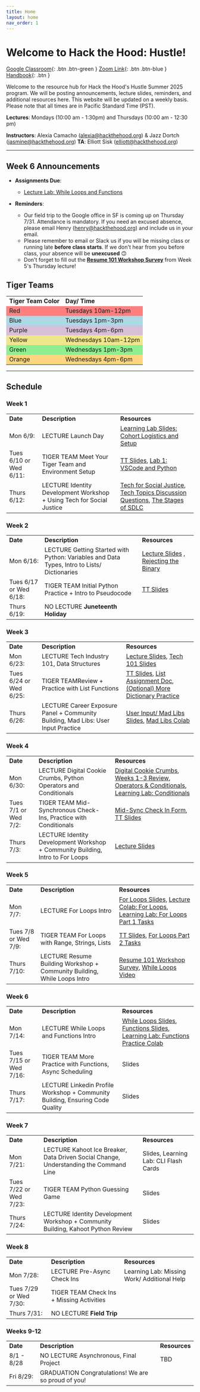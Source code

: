 ```yaml
---
title: Home
layout: home
nav_order: 1
---
```


# Welcome to Hack the Hood: Hustle! 

[Google Classroom](https://classroom.google.com/c/NzcyMTM3Mjc4NTMy){: .btn .btn-green }
[Zoom Link](https://us06web.zoom.us/j/87204423433){: .btn .btn-blue }
[Handbook](https://sites.google.com/hackthehood.org/hthsummer25/home){: .btn }

Welcome to the resource hub for Hack the Hood's Hustle Summer 2025 program. We will be posting announcements, lecture slides, reminders, and additional resources here. This website will be updated on a weekly basis. Please note that all times are in Pacific Standard Time (PST). 

<p><b>Lectures</b>: Mondays (10:00 am - 1:30pm) and Thursdays (10:00 am - 12:30 pm)</p>
<p><b>Instructors</b>: Alexia Camacho (<a href="mailto:alexia@hackthehood.org">alexia@hackthehood.org</a>) & Jazz Dortch (<a href="mailto:jasmine@hackthehood.org">jasmine@hackthehood.org</a>)
<b>TA</b>: Elliott Sisk (<a href="mailto:elliott@hackthehood.org">elliott@hackthehood.org</a>)</p>

---
## Week 6 Announcements
- **Assignments Due**:
  - <a href="https://classroom.google.com/c/NzcyMTM3Mjc4NTMy/a/Nzg5MjQwNzA2MjA3/details">Lecture Lab: While Loops and Functions</a>

- **Reminders**:
  - Our field trip to the Google office in SF is coming up on Thursday 7/31. Attendance is mandatory. If you need an excused absence, please email Henry (<a href="mailto:henry@hackthehood.org">henry@hackthehood.org</a>) and include us in your email.
  - Please remember to email or Slack us if you will be missing class or running late <b>before class starts</b>. If we don't hear from you before class, your absence will be <b>unexcused</b> 🙃
  - Don't forget to fill out the <a href="https://docs.google.com/forms/d/e/1FAIpQLSeMCePfSlZp6cExrEa0Nnv7rIIj_DUbqIiqxlooM6BEnM9XWQ/viewform"><b>Resume 101 Workshop Survey</b></a> from Week 5's Thursday lecture!

## Tiger Teams
<table>
  <tr>
    <td><b>Tiger Team Color</b></td>
    <td><b>Day/ Time</b></td>
  </tr>
  <tr>
    <td style="background-color: #FF7F7F;">Red</td>
    <td style="background-color: #FF7F7F;">Tuesdays 10am-12pm</td>
  </tr>
  <tr>
    <td style="background-color: #ADD8E6;">Blue</td>
    <td style="background-color: #ADD8E6;">Tuesdays 1pm-3pm</td>
  </tr>
  <tr>
    <td style="background-color: #D8BFD8;">Purple</td>
    <td style="background-color: #D8BFD8;">Tuesdays 4pm-6pm</td>
  </tr>
  <tr>
    <td style="background-color: #F0E68C;">Yellow</td>
    <td style="background-color: #F0E68C;">Wednesdays 10am-12pm</td>
  </tr>
  <tr>
    <td style="background-color: #90EE90;">Green</td>
    <td style="background-color: #90EE90;">Wednesdays 1pm-3pm</td>
  </tr>
  <tr>
    <td style="background-color: #FFD580;">Orange</td>
    <td style="background-color: #FFD580;">Wednesdays 4pm-6pm</td>
  </tr>
</table>

---
## Schedule

### Week 1
<table>
  <tr>
    <td><b>Date</b></td>
    <td><b>Description</b></td>
    <td><b>Resources</b></td>
  </tr>
  <tr>
    <td>Mon 6/9:</td>
    <td><span class="label label-purple">LECTURE</span> Launch Day </td>
    <td><a href="https://docs.google.com/presentation/d/1I4G34A2dGmWQDSTsL_TvMn_XKbrALZIxyOvwBxsMZMY/edit?usp=sharing"> Learning Lab Slides: Cohort Logistics and Setup</a> </td>
  </tr>
  <tr>
    <td>Tues 6/10 or Wed 6/11:</td>
    <td><span class="label label-green">TIGER TEAM</span> Meet Your Tiger Team and Environment Setup </td>
    <td><a href="https://docs.google.com/presentation/d/1dxHL9TNSN5EgMXFTCHSG5FeMtBseqeHxaaXqFM0dRpM/edit?usp=sharing">TT Slides</a>, <a href="https://docs.google.com/document/d/1hxPBzIy9DqDEfXZusBAGN02g-c4XuBeH9KfnYrDpbjE/edit?usp=sharing">Lab 1: VSCode and Python</a></td>
  </tr>
  <tr>
    <td>Thurs 6/12:</td>
    <td><span class="label label-purple">LECTURE</span> Identity Development Workshop + Using Tech for Social Justice</td>
    <td><a href="https://docs.google.com/presentation/d/1Bjn7moQAU-dvfB5mf3kXnaI5vGQJz_BVfqCp_h23OmM/edit?usp=sharing">Tech for Social Justice</a>, <a href ="https://docs.google.com/document/d/1Q3_7UA18yO7jH1aGzF4HVoru5AcvE95phu8myoWwbhM/edit?tab=t.0#heading=h.4li6jx4l8xj6">Tech Topics Discussion Questions</a>, <a href="https://docs.google.com/presentation/d/12_tGjB7JPtu2xMkjrsBTGmVDJp9xWhlzKH8qLQn5Zk8/edit?usp=sharing">The Stages of SDLC</a></td>
  </tr>
</table>

### Week 2
<table>
  <tr>
    <td><b>Date</b></td>
    <td><b>Description</b></td>
    <td><b>Resources</b></td>
  </tr>
  <tr>
    <td>Mon 6/16:</td>
    <td><span class="label label-purple">LECTURE</span> Getting Started with Python: Variables and Data Types, Intro to Lists/ Dictionaries </td>
    <td><a href="https://docs.google.com/presentation/d/1JEf2AxPVnRq2ikXSvPEVWiit7qoAGX4N43BQt7H3J7o/edit?usp=sharing">Lecture Slides</a> , <a href="https://docs.google.com/presentation/d/107PFSQLd-Cn2vZnSYAJ7HFU0X-b6DHO2AZ5wgxSMH8k/edit?usp=sharing">Rejecting the Binary </a></td>
  </tr>
  <tr>
    <td>Tues 6/17 or Wed 6/18:</td>
    <td><span class="label label-green">TIGER TEAM</span> Initial Python Practice + Intro to Pseudocode</td>
    <td><a href="https://docs.google.com/presentation/d/174i1XjSZj1-tLKVATpeNiBvrIyw-TcaMRCfEv8e5KzU/edit?usp=sharing"> TT Slides</a></td>
  </tr>
  <tr>
    <td>Thurs 6/19:</td>
    <td><span class="label label-red">NO LECTURE</span><b> Juneteenth Holiday </b></td>
    <td> </td>
  </tr>
</table>

### Week 3
<table>
  <tr>
    <td><b>Date</b></td>
    <td><b>Description</b></td>
    <td><b>Resources</b></td>
  </tr>
  <tr>
    <td>Mon 6/23:</td>
    <td><span class="label label-purple">LECTURE</span> Tech Industry 101, Data Structures</td>
    <td><a href="https://docs.google.com/presentation/d/1OjAxqmFkzfmKo9oAmgE1TyRRCv20WUt3XhyNIYU4QEg/edit?usp=sharing">Lecture Slides</a>, <a href="https://docs.google.com/presentation/d/1B2jXxNGT73VqsWg7lXi-NFLa0n8Mc777gB-clvnTwcg/edit?usp=sharing">Tech 101 Slides</a></td>
  </tr>
  <tr>
    <td>Tues 6/24 or Wed 6/25:</td>
    <td><span class="label label-green">TIGER TEAM</span>Review + Practice with List Functions</td>
    <td><a href="https://docs.google.com/presentation/d/1wH-sqcD3DqZGuvPXo5vPRz_lmW8bOupgqGMUFE2Hois/edit?usp=sharing">TT Slides</a>, <a href="https://docs.google.com/document/d/1-fxLLMxW-lJxTIIvr6bJzcbz7aa8Y21i3VK6GNbISZw/edit?tab=t.0#heading=h.pim3jhl9j7ka">List Assignment Doc</a>, <a href="https://docs.google.com/document/d/10NON_K-DSH-Fco-Y4wp4aSNnYGBArffuCQLxm3OlkEU/edit?tab=t.0#heading=h.h1i5wd22g58m">(Optional) More Dictionary Practice</a></td>
  </tr>
  <tr>
    <td>Thurs 6/26:</td>
    <td><span class="label label-purple">LECTURE</span> Career Exposure Panel + Community Building, Mad Libs: User Input Practice </td>
    <td><a href="https://docs.google.com/presentation/d/1y3TauJJ23UwAB1RrUnt3Goq7KJPkZEQbeXTM1LnMbsY/edit?usp=sharing">User Input/ Mad Libs Slides</a>, <a href="https://colab.research.google.com/drive/1Axq_wnOxVtycQ3KcdDRgNxxcHFlXbse2?usp=classroom_web"> Mad Libs Colab</a></td>
  </tr>
</table>

### Week 4
<table>
  <tr>
    <td><b>Date</b></td>
    <td><b>Description</b></td>
    <td><b>Resources</b></td>
  </tr>
  <tr>
    <td>Mon 6/30:</td>
    <td><span class="label label-purple">LECTURE</span> Digital Cookie Crumbs, Python Operators and Conditionals</td>
    <td><a href="https://docs.google.com/presentation/d/12gpFSkTyEJvledqlKCelLijurvWhrjhQiGhbXU99tbA/edit?usp=sharing">Digital Cookie Crumbs</a>, <a href="https://docs.google.com/presentation/d/1PUG9G8Fb_S6M93mxqaNDgVYd61kZaUR9fExWA5br4_k/edit?usp=sharing">Weeks 1-3 Review</a>, <a href="https://docs.google.com/presentation/d/1wrLtJ_jmua4TJN34K49kXVk6pZIYKnJIoWRgDh9oL-c/edit?usp=sharing"> Operators & Conditionals</a>, <a href="https://docs.google.com/document/d/1Z9PqWZK4w7jJeHceYojC9IeVrn1k8_FJPjQKHd384Kc/edit?usp=sharing">Learning Lab: Conditionals</a></td>
  </tr>
  <tr>
    <td>Tues 7/1 or Wed 7/2:</td>
    <td><span class="label label-green">TIGER TEAM</span> Mid-Synchronous Check-Ins, Practice with Conditionals</td>
    <td><a href="https://docs.google.com/forms/d/e/1FAIpQLSfiObvNmXvnBATLMYUZehQn4X4SjAxz-H9qeu51RhVBoyrwvQ/viewform">Mid-Sync Check In Form</a>, <a href="https://docs.google.com/presentation/d/1rjtbisjFCvzcYFTR1Dz7ohX421O_lXJyWA5PvpXKelk/edit?usp=sharing">TT Slides</a></td>
  </tr>
  <tr>
    <td>Thurs 7/3:</td>
    <td><span class="label label-purple">LECTURE</span> Identity Development Workshop + Community Building, Intro to For Loops</td>
    <td><a href="https://docs.google.com/presentation/d/1-c7VWA6KxdBlA2PrF-pSjhkC6y9fT59mFsRSi8YDMJg/edit?usp=sharing">Lecture Slides</a></td>
  </tr>
</table>

### Week 5
<table>
  <tr>
    <td><b>Date</b></td>
    <td><b>Description</b></td>
    <td><b>Resources</b></td>
  </tr>
  <tr>
    <td>Mon 7/7:</td>
    <td><span class="label label-purple">LECTURE</span> For Loops Intro</td>
    <td><a href="https://docs.google.com/presentation/d/1JUzae7i2K3hTczUDTIIRHuQknRmVEKLGxOcbgtLeuVU/edit">For Loops Slides</a>, <a href="https://colab.research.google.com/drive/1Gv4hXDhNWNxg2iIy188cu8F4BdFKRSvZ?usp=classroom_web">Lecture Colab: For Loops</a>, <a href="https://docs.google.com/document/d/1nnGwqo0XmsFPWjr6gJQNoUoy9wbZO_-R1_kuu9k0tJw/edit?tab=t.0#heading=h.9vfclknwmlpm"> Learning Lab: For Loops Part 1 Tasks</a></td>
  </tr>
  <tr>
    <td>Tues 7/8 or Wed 7/9:</td>
    <td><span class="label label-green">TIGER TEAM</span> For Loops with Range, Strings, Lists</td>
    <td><a href="https://docs.google.com/presentation/d/1XNJXjFgy3b7wWPT8hGRwwEe3OEEwTnTdyFdfTCY2f90/edit">TT Slides</a>, <a href="https://docs.google.com/document/d/1TRnhkXsmq1wY0w6M6CAiXclACo9Y9ZYP7HB86PA2IY4/edit?tab=t.0">For Loops Part 2 Tasks</a></td>
  </tr>
  <tr>
    <td>Thurs 7/10:</td>
    <td><span class="label label-purple">LECTURE</span> Resume Building Workshop + Community Building, While Loops Intro</td>
    <td><a href="https://docs.google.com/forms/d/e/1FAIpQLSeMCePfSlZp6cExrEa0Nnv7rIIj_DUbqIiqxlooM6BEnM9XWQ/viewform">Resume 101 Workshop Survey</a>, <a href="https://www.youtube.com/watch?v=0DgFHm9EKkQ&t=4s"> While Loops Video</a></td>
  </tr>
</table>

### Week 6
<table>
  <tr>
    <td><b>Date</b></td>
    <td><b>Description</b></td>
    <td><b>Resources</b></td>
  </tr>
  <tr>
    <td>Mon 7/14:</td>
    <td><span class="label label-purple">LECTURE</span> While Loops and Functions Intro</td>
    <td><a href="https://docs.google.com/presentation/d/1JmYcfxgwyuQY_XILqowAIbNY-8azhrbXvxXwHaOhOmE/edit?usp=sharing">While Loops Slides</a>, <a href="https://docs.google.com/presentation/d/1ih0DKhB4mjG6-fxNQ6nhSIcM-zLj5JjmzNfEZ3dVAlo/edit?usp=sharing">Functions Slides</a>, <a href="https://colab.research.google.com/drive/1dea_950Qe9cYIJKbkyFeCWqx10VTQGpN?usp=classroom_web">Learning Lab: Functions Practice Colab</a></td>
  </tr>
  <tr>
    <td>Tues 7/15 or Wed 7/16:</td>
    <td><span class="label label-green">TIGER TEAM</span> More Practice with Functions, Async Scheduling </td>
    <td> Slides </td>
  </tr>
  <tr>
    <td>Thurs 7/17:</td>
    <td><span class="label label-purple">LECTURE</span> Linkedin Profile Workshop + Community Building, Ensuring Code Quality </td>
    <td> Slides </td>
  </tr>
</table>

### Week 7
<table>
  <tr>
    <td><b>Date</b></td>
    <td><b>Description</b></td>
    <td><b>Resources</b></td>
  </tr>
  <tr>
    <td>Mon 7/21:</td>
    <td><span class="label label-purple">LECTURE</span> Kahoot Ice Breaker, Data Driven Social Change, Understanding the Command Line</td>
    <td> Slides, Learning Lab: CLI Flash Cards</td>
  </tr>
  <tr>
    <td>Tues 7/22 or Wed 7/23:</td>
    <td><span class="label label-green">TIGER TEAM</span> Python Guessing Game</td>
    <td> Slides </td>
  </tr>
  <tr>
    <td>Thurs 7/24:</td>
    <td><span class="label label-purple">LECTURE</span> Identity Development Workshop + Community Building, Kahoot Python Review
    </td>
    <td> Slides </td>
  </tr>
</table>

### Week 8
<table>
  <tr>
    <td><b>Date</b></td>
    <td><b>Description</b></td>
    <td><b>Resources</b></td>
  </tr>
  <tr>
    <td>Mon 7/28:</td>
    <td><span class="label label-purple">LECTURE</span> Pre-Async Check Ins </td>
    <td> Learning Lab: Missing Work/ Additional Help</td>
  </tr>
  <tr>
    <td>Tues 7/29 or Wed 7/30:</td>
    <td><span class="label label-green">TIGER TEAM</span> Check Ins + Missing Activities</td>
    <td> </td>
  </tr>
  <tr>
    <td>Thurs 7/31:</td>
    <td><span class="label label-red">NO LECTURE</span> <b>Field Trip</b> 
    </td>
    <td>  </td>
  </tr>
</table>

### Weeks 9-12 
<table>
  <tr>
    <td><b>Date</b></td>
    <td><b>Description</b></td>
    <td><b>Resources</b></td>
  </tr>
  <tr>
    <td>8/1 - 8/28</td>
    <td><span class="label label-red">NO LECTURE</span> Asynchronous, Final Project </td>
    <td> TBD </td>
  </tr>
  <tr>
    <td>Fri 8/29:</td>
    <td><span class="label label-blue">GRADUATION</span> Congratulations! We are so proud of you! </td>
    <td> </td>
  </tr>
</table>